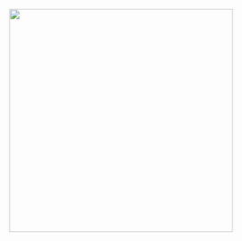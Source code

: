 


<img width="400px" src="https://user-images.githubusercontent.com/77548014/153779239-6bb7738d-dfb2-43dd-854e-71a50801a0a5.png"></a>
